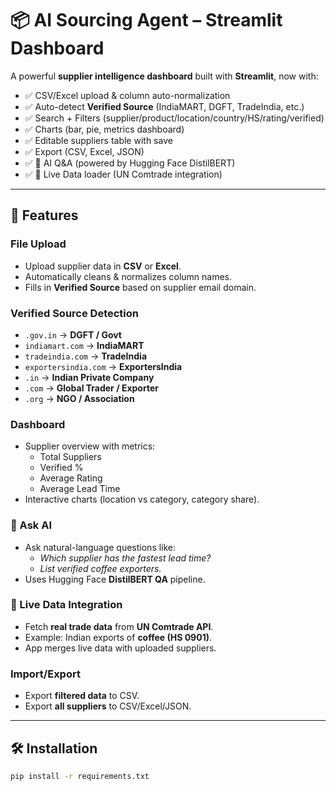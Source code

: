 # 📦 AI Sourcing Agent – Streamlit Dashboard

A powerful **supplier intelligence dashboard** built with **Streamlit**, now with:

- ✅ CSV/Excel upload & column auto-normalization
- ✅ Auto-detect **Verified Source** (IndiaMART, DGFT, TradeIndia, etc.)
- ✅ Search + Filters (supplier/product/location/country/HS/rating/verified)
- ✅ Charts (bar, pie, metrics dashboard)
- ✅ Editable suppliers table with save
- ✅ Export (CSV, Excel, JSON)
- ✅ 🤖 AI Q&A (powered by Hugging Face DistilBERT)
- ✅ 📡 Live Data loader (UN Comtrade integration)

---

## 🚀 Features

### File Upload
- Upload supplier data in **CSV** or **Excel**.
- Automatically cleans & normalizes column names.
- Fills in **Verified Source** based on supplier email domain.

### Verified Source Detection
- `.gov.in` → **DGFT / Govt**  
- `indiamart.com` → **IndiaMART**  
- `tradeindia.com` → **TradeIndia**  
- `exportersindia.com` → **ExportersIndia**  
- `.in` → **Indian Private Company**  
- `.com` → **Global Trader / Exporter**  
- `.org` → **NGO / Association**  

### Dashboard
- Supplier overview with metrics:
  - Total Suppliers
  - Verified %
  - Average Rating
  - Average Lead Time
- Interactive charts (location vs category, category share).

### 🤖 Ask AI
- Ask natural-language questions like:
  - *Which supplier has the fastest lead time?*
  - *List verified coffee exporters.*
- Uses Hugging Face **DistilBERT QA** pipeline.

### 📡 Live Data Integration
- Fetch **real trade data** from **UN Comtrade API**.
- Example: Indian exports of **coffee (HS 0901)**.
- App merges live data with uploaded suppliers.

### Import/Export
- Export **filtered data** to CSV.
- Export **all suppliers** to CSV/Excel/JSON.

---

## 🛠️ Installation

```bash
pip install -r requirements.txt
